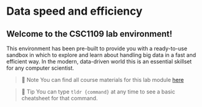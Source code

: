 # Data speed and efficiency

## Welcome to the CSC1109 lab environment!

This environment has been pre-built to provide you with a ready-to-use sandbox in which to explore and learn about handling big data in a fast and efficient way. In the modern, data-driven world this is an essential skillset for any computer scientist.

> 󱝽 Note
> You can find all course materials for this lab module [here](https://csc1109.readthedocs.io)

> 󱧡 Tip
> You can type `tldr {command}` at any time to see a basic cheatsheet for that command.

